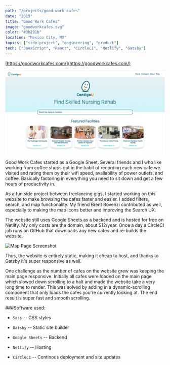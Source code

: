 ```yaml
---
path: "/projects/good-work-cafes"
date: "2019"
title: "Good Work Cafes"
image: "goodworkcafes.svg"
color: "#3b291b"
location: "Mexico City, MX"
topics: ["side-project", "engineering", "product"]
tech: ["JavaScript", "React", "CircleCI", "Netlify", "Gatsby"]
---
```


[https://goodworkcafes.com/](https://goodworkcafes.com/)

![Homepage Screenshot](/images/contigou/homepage.png "Good Work Cafes Homepage")

Good Work Cafes started as a Google Sheet. Several friends and I who like working from coffee shops got in the habit of recording each new cafe we visited and rating them by their wifi speed, availability of power outlets, and coffee. Basically factoring in everything you need to sit down and get a few hours of productivity in.

As a fun side project between freelancing gigs, I started working on this website to make browsing the cafes faster and easier. I added filters, search, and map functionality. My friend Brent Bovenzi contributed as well, especially to making the map icons better and improving the Search UX.

The website still uses Google Sheets as a backend and is hosted for free on Netlify. My only costs are the domain, about $12/year. Once a day a CircleCI job runs on GitHub that downloads any new cafes and re-builds the website.

![Map Page Screenshot](/images/contigou/map.png "Good Work Cafes Map View")

Thus, the website is entirely static, making it cheap to host, and thanks to Gatsby it's super responsive as well.

One challenge as the number of cafes on the website grew was keeping the main page responsive. Initially all cafes were loaded on the main page which slowed down scrolling to a halt and made the website take a very long time to render. This was solved by adding in a dynamic-scrolling component that only loads the cafes you're currently looking at. The end result is super fast and smooth scrolling.



###Software used:

* `Sass` -- CSS styles

* `Gatsby` -- Static site builder

* `Google Sheets` -- Backend

* `Netlify` -- Hosting

* `CircleCI` -- Continous deployment and site updates
